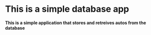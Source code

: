 # This is a simple database app

**This is a simple application that stores and retreives autos from the database**